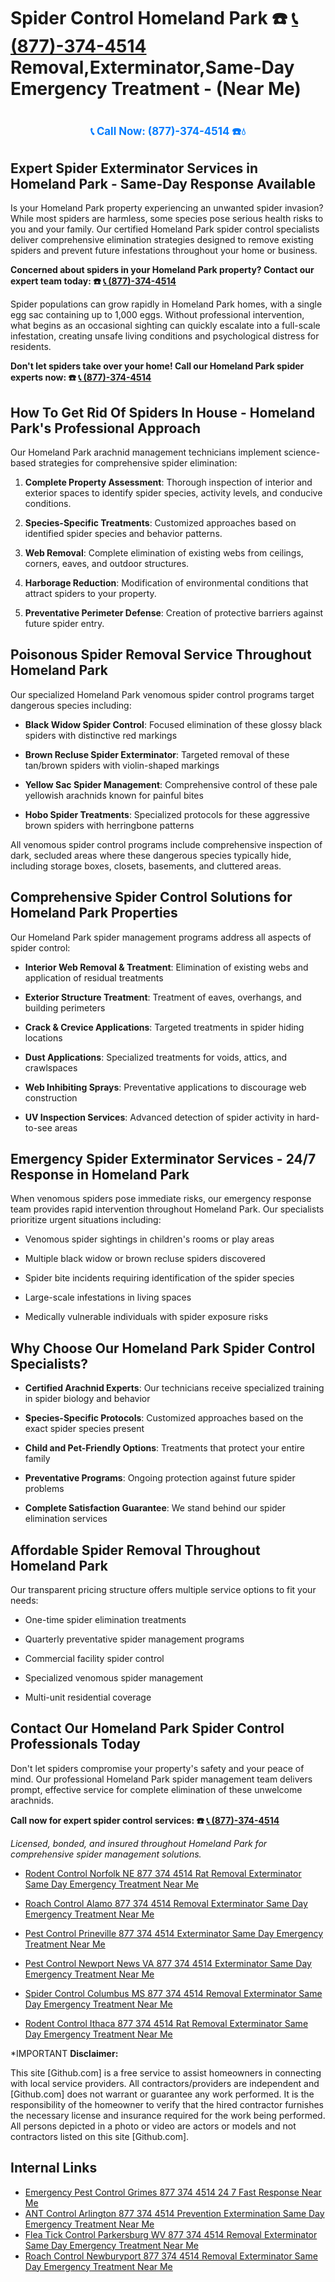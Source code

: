 # Spider Control Homeland Park ☎️ [📞 (877)-374-4514](https://pest-control-4514.netlify.app) Removal,Exterminator,Same-Day Emergency Treatment - (Near Me)
# 

<p align="center" style="font-size: 1.2em; font-weight: bold; margin: 20px 0;">
  <a href="https://pest-control-4514.netlify.app" target="_blank" style="color: #007BFF; text-decoration: none;">📞 Call Now: (877)-374-4514 ☎️💧</a>
</p>

## Expert Spider Exterminator Services in Homeland Park - Same-Day Response Available

Is your Homeland Park property experiencing an unwanted spider invasion? While most spiders are harmless, some species pose serious health risks to you and your family. Our certified Homeland Park spider control specialists deliver comprehensive elimination strategies designed to remove existing spiders and prevent future infestations throughout your home or business.

**Concerned about spiders in your Homeland Park property? Contact our expert team today: ☎️ [📞 (877)-374-4514](https://pest-control-4514.netlify.app)**

Spider populations can grow rapidly in Homeland Park homes, with a single egg sac containing up to 1,000 eggs. Without professional intervention, what begins as an occasional sighting can quickly escalate into a full-scale infestation, creating unsafe living conditions and psychological distress for residents.

**Don't let spiders take over your home! Call our Homeland Park spider experts now: ☎️ [📞 (877)-374-4514](https://pest-control-4514.netlify.app)**

## How To Get Rid Of Spiders In House - Homeland Park's Professional Approach

Our Homeland Park arachnid management technicians implement science-based strategies for comprehensive spider elimination:

1. **Complete Property Assessment**: Thorough inspection of interior and exterior spaces to identify spider species, activity levels, and conducive conditions.

2. **Species-Specific Treatments**: Customized approaches based on identified spider species and behavior patterns.

3. **Web Removal**: Complete elimination of existing webs from ceilings, corners, eaves, and outdoor structures.

4. **Harborage Reduction**: Modification of environmental conditions that attract spiders to your property.

5. **Preventative Perimeter Defense**: Creation of protective barriers against future spider entry.

## Poisonous Spider Removal Service Throughout Homeland Park

Our specialized Homeland Park venomous spider control programs target dangerous species including:

- **Black Widow Spider Control**: Focused elimination of these glossy black spiders with distinctive red markings

- **Brown Recluse Spider Exterminator**: Targeted removal of these tan/brown spiders with violin-shaped markings

- **Yellow Sac Spider Management**: Comprehensive control of these pale yellowish arachnids known for painful bites

- **Hobo Spider Treatments**: Specialized protocols for these aggressive brown spiders with herringbone patterns

All venomous spider control programs include comprehensive inspection of dark, secluded areas where these dangerous species typically hide, including storage boxes, closets, basements, and cluttered areas.

## Comprehensive Spider Control Solutions for Homeland Park Properties

Our Homeland Park spider management programs address all aspects of spider control:

- **Interior Web Removal & Treatment**: Elimination of existing webs and application of residual treatments

- **Exterior Structure Treatment**: Treatment of eaves, overhangs, and building perimeters

- **Crack & Crevice Applications**: Targeted treatments in spider hiding locations

- **Dust Applications**: Specialized treatments for voids, attics, and crawlspaces

- **Web Inhibiting Sprays**: Preventative applications to discourage web construction

- **UV Inspection Services**: Advanced detection of spider activity in hard-to-see areas

## Emergency Spider Exterminator Services - 24/7 Response in Homeland Park

When venomous spiders pose immediate risks, our emergency response team provides rapid intervention throughout Homeland Park. Our specialists prioritize urgent situations including:

- Venomous spider sightings in children's rooms or play areas

- Multiple black widow or brown recluse spiders discovered

- Spider bite incidents requiring identification of the spider species

- Large-scale infestations in living spaces

- Medically vulnerable individuals with spider exposure risks

## Why Choose Our Homeland Park Spider Control Specialists?

- **Certified Arachnid Experts**: Our technicians receive specialized training in spider biology and behavior

- **Species-Specific Protocols**: Customized approaches based on the exact spider species present

- **Child and Pet-Friendly Options**: Treatments that protect your entire family

- **Preventative Programs**: Ongoing protection against future spider problems

- **Complete Satisfaction Guarantee**: We stand behind our spider elimination services

## Affordable Spider Removal Throughout Homeland Park

Our transparent pricing structure offers multiple service options to fit your needs:

- One-time spider elimination treatments

- Quarterly preventative spider management programs

- Commercial facility spider control

- Specialized venomous spider management

- Multi-unit residential coverage

## Contact Our Homeland Park Spider Control Professionals Today

Don't let spiders compromise your property's safety and your peace of mind. Our professional Homeland Park spider management team delivers prompt, effective service for complete elimination of these unwelcome arachnids.

**Call now for expert spider control services: ☎️ [📞 (877)-374-4514](https://pest-control-4514.netlify.app)**

*Licensed, bonded, and insured throughout Homeland Park for comprehensive spider management solutions.*


- [Rodent Control Norfolk NE 877 374 4514 Rat Removal Exterminator Same Day Emergency Treatment Near Me](https://github.com/allyoucaneatsushiin/pest-control/blob/main/Rodent-Control-Norfolk-NE-877-374-4514-Rat-Removal-Exterminator-Same-Day-Emergency-Treatment-Near-Me.md)
- [Roach Control Alamo 877 374 4514 Removal Exterminator Same Day Emergency Treatment Near Me](https://github.com/allyoucaneatsushiin/pest-control/blob/main/Roach-Control-Alamo-877-374-4514-Removal-Exterminator-Same-Day-Emergency-Treatment-Near-Me.md)
- [Pest Control Prineville 877 374 4514 Exterminator Same Day Emergency Treatment Near Me](https://github.com/allyoucaneatsushiin/pest-control/blob/main/Pest-Control-Prineville-877-374-4514-Exterminator-Same-Day-Emergency-Treatment-Near-Me.md)


- [Pest Control Newport News VA 877 374 4514 Exterminator Same Day Emergency Treatment Near Me](https://github.com/allyoucaneatsushiin/pest-control/blob/main/Pest-Control-Newport-News-VA-877-374-4514-Exterminator-Same-Day-Emergency-Treatment-Near-Me.md)
- [Spider Control Columbus MS 877 374 4514 Removal Exterminator Same Day Emergency Treatment Near Me](https://github.com/allyoucaneatsushiin/pest-control/blob/main/Spider-Control-Columbus-MS-877-374-4514-Removal-Exterminator-Same-Day-Emergency-Treatment-Near-Me.md)
- [Rodent Control Ithaca 877 374 4514 Rat Removal Exterminator Same Day Emergency Treatment Near Me](https://github.com/allyoucaneatsushiin/pest-control/blob/main/Rodent-Control-Ithaca-877-374-4514-Rat-Removal-Exterminator-Same-Day-Emergency-Treatment-Near-Me.md)


*IMPORTANT **Disclaimer:**  

This site [Github.com] is a free service to assist homeowners in connecting with local service providers. All contractors/providers are independent and [Github.com] does not warrant or guarantee any work performed. It is the responsibility of the homeowner to verify that the hired contractor furnishes the necessary license and insurance required for the work being performed. All persons depicted in a photo or video are actors or models and not contractors listed on this site [Github.com].


## Internal Links
- [Emergency Pest Control Grimes 877 374 4514 24 7 Fast Response Near Me](https://github.com/allyoucaneatsushiin/pest-control/blob/main/Emergency-Pest-Control-Grimes-877-374-4514-24-7-Fast-Response-Near-Me.md)
- [ANT Control Arlington 877 374 4514 Prevention Extermination Same Day Emergency Treatment Near Me](https://github.com/allyoucaneatsushiin/pest-control/blob/main/ANT-Control-Arlington-877-374-4514-Prevention-Extermination-Same-Day-Emergency-Treatment-Near-Me.md)
- [Flea Tick Control Parkersburg WV 877 374 4514 Removal Exterminator Same Day Emergency Treatment Near Me](https://github.com/allyoucaneatsushiin/pest-control/blob/main/Flea-Tick-Control-Parkersburg-WV-877-374-4514-Removal-Exterminator-Same-Day-Emergency-Treatment-Near-Me.md)
- [Roach Control Newburyport 877 374 4514 Removal Exterminator Same Day Emergency Treatment Near Me](https://github.com/allyoucaneatsushiin/pest-control/blob/main/Roach-Control-Newburyport-877-374-4514-Removal-Exterminator-Same-Day-Emergency-Treatment-Near-Me.md)

